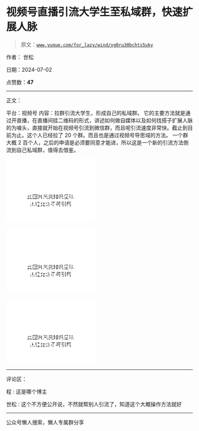 # 视频号直播引流大学生至私域群，快速扩展人脉

> 原文：[`www.yuque.com/for_lazy/wind/vg0ru30bchts5uky`](https://www.yuque.com/for_lazy/wind/vg0ru30bchts5uky)

作者： 世松

日期：2024-07-02

点赞数：**47**

* * *

正文：

平台：视频号 内容：拉群引流大学生，形成自己的私域群。
它的主要方法就是通过开直播，在直播间挂二维码的形式，讲述如何做自媒体以及如何找搭子扩展人脉的为噱头，直接就开始在视频号引流到微信群，而且呢引流速度非常快。截止到目前为止。这个人已经拉了 20 个群。而且也是通过视频号导思域的方法。
一个群大概 2 百个人，之后的申请是必须要同意才能进，所以这是一个新的引流方法倒流到自己私域群，值得去借鉴。

![](img/5e9a7ba6f3f96b44d4d6e0332d609378.png "None")

![](img/00ac1d6f3db51053dac9182caeea8a6a.png "None")

![](img/084de76cb92b692523b991e4397fe70b.png "None")

* * *

评论区：

程 : 这是哪个博主

世松 : 这个不方便公开说，不然就帮别人引流了，知道这个大概操作方法就好

* * *

公众号懒人搜索，懒人专属群分享